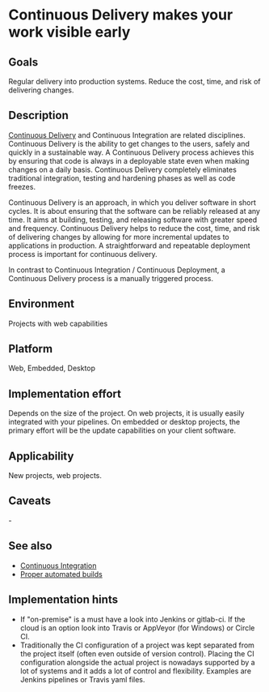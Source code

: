 # Continuous Delivery makes your work visible early

## Goals

Regular delivery into production systems. Reduce the cost, time, and risk of delivering changes.

## Description

[Continuous Delivery](https://en.wikipedia.org/wiki/Continuous_delivery) and Continuous Integration are related disciplines. Continuous Delivery is the ability to get changes to the users, safely and quickly in a sustainable way. A Continuous Delivery process achieves this by ensuring that code is always in a deployable state even when making changes on a daily basis. Continuous Delivery completely eliminates traditional integration, testing and hardening phases as well as code freezes. 

Continuous Delivery is an approach, in which you deliver software in short cycles. It is about ensuring that the software can be reliably released at any time. It aims at building, testing, and releasing software with greater speed and frequency. Continuous Delivery helps to reduce the cost, time, and risk of delivering changes by allowing for more incremental updates to applications in production. A straightforward and repeatable deployment process is important for continuous delivery.

In contrast to Continuous Integration / Continuous Deployment, a Continuous Delivery process is a manually triggered process.

## Environment

Projects with web capabilities

## Platform

Web, Embedded, Desktop

## Implementation effort

Depends on the size of the project. On web projects, it is usually easily integrated with your pipelines. On embedded or desktop projects, the primary effort will be the update capabilities on your client software.

## Applicability

New projects, web projects. 

## Caveats

\- 

## See also

* [Continuous Integration](https://toolbox.basyskom.com/3)
* [Proper automated builds](https://toolbox.basyskom.com/9)

## Implementation hints

* If "on-premise" is a must have a look into Jenkins or gitlab-ci. If the cloud is an option look into Travis or AppVeyor (for Windows) or Circle CI.
* Traditionally the CI configuration of a project was kept separated from the project itself (often even outside of version control). Placing the CI configuration alongside the actual project is nowadays supported by a lot of systems and it adds a lot of control and flexibility. Examples are Jenkins pipelines or Travis yaml files.
